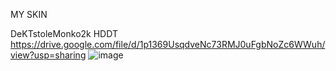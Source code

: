 MY SKIN

DeKTstoleMonko2k HDDT
https://drive.google.com/file/d/1p1369UsqdveNc73RMJ0uFgbNoZc6WWuh/view?usp=sharing
![image](https://user-images.githubusercontent.com/104754770/166197682-876d0e37-3cdd-481e-8b18-5166924aef02.png)

